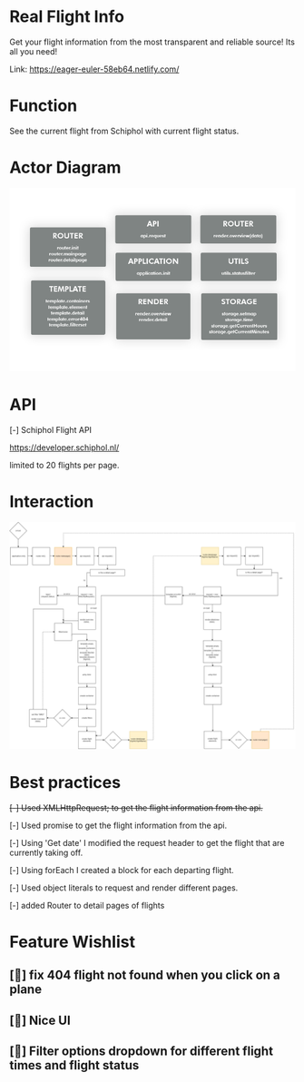 # Real Flight Info

Get your flight information from the most transparent and reliable source!
Its all you need!


Link: https://eager-euler-58eb64.netlify.com/

# Function

See the current flight from Schiphol with current flight status.

# Actor Diagram
![interaction diagram](./public/img/actor_diagram.png)

# API
[-]	Schiphol Flight API

https://developer.schiphol.nl/

limited to 20 flights per page.

# Interaction

![interaction diagram](./public/img/interaction_diagram.png)


# Best practices
<s>[-] Used XMLHttpRequest; to get the flight information from the api.</s>

[-] Used promise to get the flight information from the api.

[-] Using 'Get date' I modified the request header to get the flight that are currently taking off.

[-] Using forEach I created a block for each departing flight.

[-] Used object literals to request and render different pages.

[-] added Router to detail pages of flights

# Feature Wishlist

## [📇] fix 404 flight not found when you click on a plane

## [💉] Nice UI

## [🎰] Filter options dropdown for different flight times and flight status
